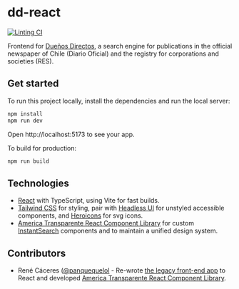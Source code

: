 # dd-react

[![Linting CI](https://github.com/america-transparente/dd-react/actions/workflows/pipeline.yml/badge.svg)](https://github.com/america-transparente/dd-react/actions/workflows/pipeline.yml)

Frontend for [Dueños Directos](https://df.americatransparente.org), a search engine for publications in the official newspaper of Chile (Diario Oficial) and the registry for corporations and societies (RES).

## Get started

To run this project locally, install the dependencies and run the local server:

```sh
npm install
npm run dev
```

Open http://localhost:5173 to see your app.

To build for production:

```sh
npm run build
```

## Technologies

- [React](https://beta.reactjs.org/) with TypeScript, using Vite for fast builds.
- [Tailwind CSS](https://tailwindcss.com/) for styling, pair with [Headless UI](https://headlessui.com/) for unstyled accessible components, and [Heroicons](https://github.com/tailwindlabs/heroicons) for svg icons.
- [America Transparente React Component Library](https://github.com/america-transparente/ui) for custom [InstantSearch](https://www.algolia.com/doc/api-reference/widgets/react-hooks/) components and to maintain a unified design system.

## Contributors

- René Cáceres ([@panquequelol](https://github.com/panquequelol/) - Re-wrote [the legacy front-end app](https://github.com/america-transparente/df-app) to React and developed [America Transparente React Component Library](https://github.com/america-transparente/ui).